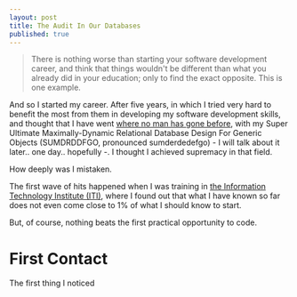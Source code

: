 ```yaml
---
layout: post
title: The Audit In Our Databases
published: true
---
```


>There is nothing worse than starting your software development career, and think that things wouldn't be different than what you already did in your education; only to find the exact opposite. This is one example.

And so I started my career. After five years, in which I tried very hard to benefit the most from them in developing my software development skills, and thought that I have went [where no man has gone before](http://en.wikipedia.org/wiki/Where_no_man_has_gone_before), with my Super Ultimate Maximally-Dynamic Relational Database Design For Generic Objects (SUMDRDDFGO, pronounced sumderdedefgo) - I will talk about it later.. one day.. hopefully -. I thought I achieved supremacy in that field.

How deeply was I mistaken.

The first wave of hits happened when I was training in [the Information Technology Institute (ITI)](http://www.iti.gov.eg/), where I found out that what I have known so far does not even come close to 1% of what I should know to start.

But, of course, nothing beats the first practical opportunity to code.

# First Contact

The first thing I noticed
